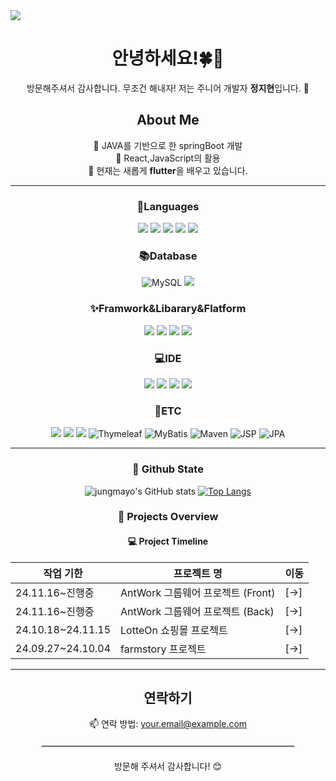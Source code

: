 
<img src="https://capsule-render.vercel.app/api?type=waving&height=300&color=gradient&text=Jihyeon's%20Profile&fontAlignY=50&fontColor=&fontAlign=50&animation=fadeIn&textBg=false" />

<div align="center">
  <h1>안녕하세요!🍀🧸</h1>
  <p>방문해주셔서 감사합니다. 무조건 해내자! 저는 주니어 개발자 <strong>정지현</strong>입니다. 🌟</p>
  
  <h2>About Me</h2>
  <ul style="list-style: none; padding: 0;">
    <li>🌱 JAVA를 기반으로 한 springBoot 개발</li>
    <li>🌱 React,JavaScript의 활용</li>
    <li>🌱 현재는 새롭게 <strong>flutter</strong>을 배우고 있습니다.</li>
  </ul>
  
---
<h3 align='center'>🐾Languages</h3>
<div align='center'>

<img src="https://img.shields.io/badge/CSS3-1572B6?style=flat-square&logo=css3&logoColor=white"/>
<img src="https://img.shields.io/badge/HTML5-E34F26?style=flat-square&logo=html5&logoColor=white"/>
<img src="https://img.shields.io/badge/java-007396?style=flat-square&logo=java&logoColor=white"/>
<img src="https://img.shields.io/badge/JavaScript-F7DF1E?style=flat-square&logo=javascript&logoColor=black"/>
<img src="https://img.shields.io/badge/dart-%230175C2.svg?style=flat-square&logo=dart&logoColor=white"/>

</div>

<h3 align='center'>📚Database</h3>
<div align='center'>
	<img src="https://img.shields.io/badge/MySQL-4479A1?style=flat-square&logo=MySQL&logoColor=white" alt="MySQL">
  <img src="https://img.shields.io/badge/mongoDB-47A248?style=flat-square&logo=MongoDB&logoColor=white">

</div>

<h3 align='center'>✨Framwork&Libarary&Flatform</h3>
<div align='center'>
<img src="https://img.shields.io/badge/React-61DAFB?style=flat-square&logo=React&logoColor=black"/>
<img src="https://img.shields.io/badge/springboot-6DB33F?style=flat-square&logo=springboot&logoColor=white">
<img src="https://img.shields.io/badge/amazonaws-232F3E?style=flat-square&logo=amazonaws&logoColor=white">
<img src="https://img.shields.io/badge/flutter-02569B?style=flat-square&logo=flutter&logoColor=white">
  
</div>

<h3 align='center'>💻IDE</h3>
<div align='center'>
	<img src="https://img.shields.io/badge/Eclipse%20IDE-2C2255?style=flat-square&logo=Eclipse%20IDE&logoColor=white" />
	<img src="https://img.shields.io/badge/IntelliJ%20IDEA-000000?style=flat-square&logo=IntelliJ%20IDEA&logoColor=white" />
  <img src="https://img.shields.io/badge/android%20studio-346ac1?style=flat-square&logo=android%20studio&logoColor=white"/>
  <img src="https://img.shields.io/badge/Visual%20Studio%20Code-0078d7.svg?style=flat-square&logo=visual-studio-code&logoColor=white"/>
</div> 

<h3 align='center'>🔧ETC</h3>
<div align='center'>
	<img src="https://img.shields.io/badge/fontawesome-339AF0?style=flat-square&logo=fontawesome&logoColor=white">
  <img src="https://img.shields.io/badge/gradle-02303A?style=flat-square&logo=gradle&logoColor=white">
  <img src="https://img.shields.io/badge/apache tomcat-F8DC75?style=flat-square&logo=apachetomcat&logoColor=white">
	<img src="https://img.shields.io/badge/Thymeleaf-005F99?style=flat-square&logo=Thymeleaf&logoColor=white" alt="Thymeleaf">
	<img src="https://img.shields.io/badge/MyBatis-4479A1?style=flat-square&logo=MyBatis&logoColor=white" alt="MyBatis">
	<img src="https://img.shields.io/badge/Maven-C71A36?style=flat-square&logo=Apache-Maven&logoColor=white" alt="Maven">
	<img src="https://img.shields.io/badge/JSP-E34F26?style=flat-square&logo=java&logoColor=white" alt="JSP">
	<img src="https://img.shields.io/badge/JPA-6DB33F?style=flat-square&logo=Spring&logoColor=white" alt="JPA">
</div> 

---
### 📅 Github State

![jungmayo's GitHub stats](https://github-readme-stats.vercel.app/api?username=jungmayo&show_icons=true)
[![Top Langs](https://github-readme-stats.vercel.app/api/top-langs/?username=jungmayo&layout=compact)](https://github.com/anuraghazra/github-readme-stats)

### 📅 Projects Overview

#### 💻 Project Timeline
| **작업 기한**        | **프로젝트 명**                     | **이동**  |
|-----------------|-------------------------------|-------|
| 24.11.16~진행중 | AntWork 그룹웨어 프로젝트 (Front)        | [->] |
| 24.11.16~진행중 | AntWork 그룹웨어 프로젝트 (Back)        | [->]|
| 24.10.18~24.11.15 | LotteOn 쇼핑몰 프로젝트            | [->] |
| 24.09.27~24.10.04 | farmstory 프로젝트                | [->] |

---

  <h2>연락하기</h2>
  <p>📫 연락 방법: <a href="mailto:your.email@example.com">your.email@example.com</a></p>


  <hr style="border: 1px solid #ddd; width: 80%; margin: 20px auto;">
  <p>방문해 주셔서 감사합니다! 😊</p>
</div>
